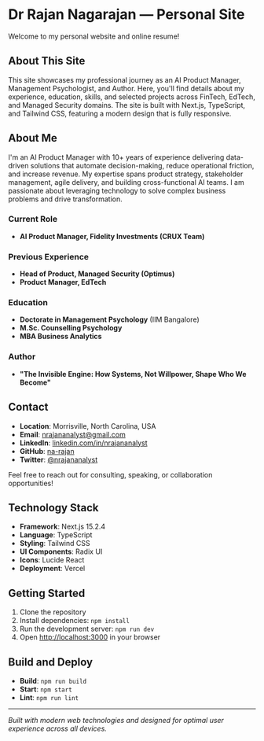 # Dr Rajan Nagarajan — Personal Site

Welcome to my personal website and online resume!

## About This Site

This site showcases my professional journey as an AI Product Manager, Management Psychologist, and Author. Here, you'll find details about my experience, education, skills, and selected projects across FinTech, EdTech, and Managed Security domains. The site is built with Next.js, TypeScript, and Tailwind CSS, featuring a modern design that is fully responsive.

## About Me

I'm an AI Product Manager with 10+ years of experience delivering data-driven solutions that automate decision-making, reduce operational friction, and increase revenue. My expertise spans product strategy, stakeholder management, agile delivery, and building cross-functional AI teams. I am passionate about leveraging technology to solve complex business problems and drive transformation.

### Current Role
- **AI Product Manager, Fidelity Investments (CRUX Team)**

### Previous Experience
- **Head of Product, Managed Security (Optimus)**
- **Product Manager, EdTech**

### Education
- **Doctorate in Management Psychology** (IIM Bangalore)
- **M.Sc. Counselling Psychology**
- **MBA Business Analytics**

### Author
- **"The Invisible Engine: How Systems, Not Willpower, Shape Who We Become"**

## Contact

- **Location**: Morrisville, North Carolina, USA
- **Email**: nrajananalyst@gmail.com
- **LinkedIn**: [linkedin.com/in/nrajananalyst](https://linkedin.com/in/nrajananalyst)
- **GitHub**: [na-rajan](https://github.com/na-rajan)
- **Twitter**: [@nrajananalyst](https://twitter.com/nrajananalyst)

Feel free to reach out for consulting, speaking, or collaboration opportunities!

## Technology Stack

- **Framework**: Next.js 15.2.4
- **Language**: TypeScript
- **Styling**: Tailwind CSS
- **UI Components**: Radix UI
- **Icons**: Lucide React
- **Deployment**: Vercel

## Getting Started

1. Clone the repository
2. Install dependencies: `npm install`
3. Run the development server: `npm run dev`
4. Open [http://localhost:3000](http://localhost:3000) in your browser

## Build and Deploy

- **Build**: `npm run build`
- **Start**: `npm start`
- **Lint**: `npm run lint`

---

*Built with modern web technologies and designed for optimal user experience across all devices.*
